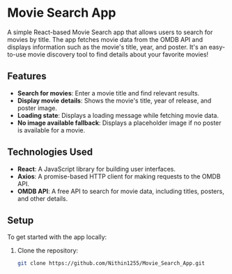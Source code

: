# Movie Search App

A simple React-based Movie Search app that allows users to search for movies by title. The app fetches movie data from the OMDB API and displays information such as the movie's title, year, and poster. It's an easy-to-use movie discovery tool to find details about your favorite movies!

## Features

- **Search for movies**: Enter a movie title and find relevant results.
- **Display movie details**: Shows the movie's title, year of release, and poster image.
- **Loading state**: Displays a loading message while fetching movie data.
- **No image available fallback**: Displays a placeholder image if no poster is available for a movie.

## Technologies Used

- **React**: A JavaScript library for building user interfaces.
- **Axios**: A promise-based HTTP client for making requests to the OMDB API.
- **OMDB API**: A free API to search for movie data, including titles, posters, and other details.

## Setup

To get started with the app locally:

1. Clone the repository:

   ```bash
   git clone https://github.com/Nithin1255/Movie_Search_App.git